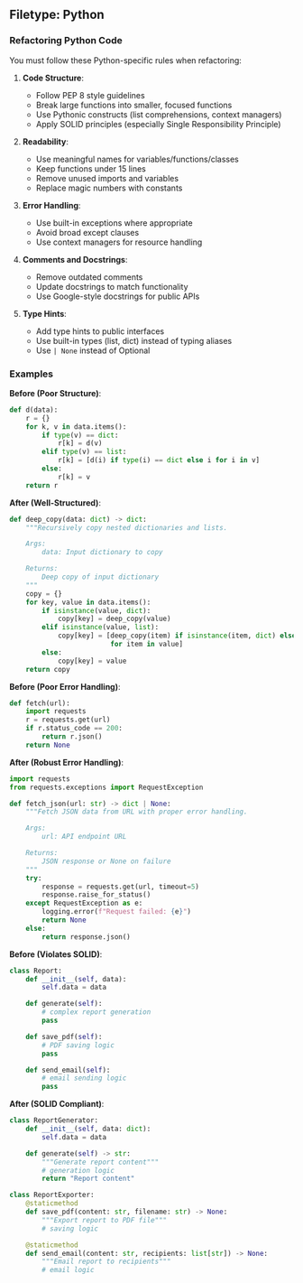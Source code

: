 ## Filetype: Python

### Refactoring Python Code

You must follow these Python-specific rules when refactoring:

1. **Code Structure**:

   - Follow PEP 8 style guidelines
   - Break large functions into smaller, focused functions
   - Use Pythonic constructs (list comprehensions, context managers)
   - Apply SOLID principles (especially Single Responsibility Principle)

2. **Readability**:

   - Use meaningful names for variables/functions/classes
   - Keep functions under 15 lines
   - Remove unused imports and variables
   - Replace magic numbers with constants

3. **Error Handling**:

   - Use built-in exceptions where appropriate
   - Avoid broad except clauses
   - Use context managers for resource handling

4. **Comments and Docstrings**:

   - Remove outdated comments
   - Update docstrings to match functionality
   - Use Google-style docstrings for public APIs

5. **Type Hints**:
   - Add type hints to public interfaces
   - Use built-in types (list, dict) instead of typing aliases
   - Use `| None` instead of Optional

### Examples

**Before (Poor Structure)**:

```python
def d(data):
    r = {}
    for k, v in data.items():
        if type(v) == dict:
            r[k] = d(v)
        elif type(v) == list:
            r[k] = [d(i) if type(i) == dict else i for i in v]
        else:
            r[k] = v
    return r
```

**After (Well-Structured)**:

```python
def deep_copy(data: dict) -> dict:
    """Recursively copy nested dictionaries and lists.

    Args:
        data: Input dictionary to copy

    Returns:
        Deep copy of input dictionary
    """
    copy = {}
    for key, value in data.items():
        if isinstance(value, dict):
            copy[key] = deep_copy(value)
        elif isinstance(value, list):
            copy[key] = [deep_copy(item) if isinstance(item, dict) else item
                         for item in value]
        else:
            copy[key] = value
    return copy
```

**Before (Poor Error Handling)**:

```python
def fetch(url):
    import requests
    r = requests.get(url)
    if r.status_code == 200:
        return r.json()
    return None
```

**After (Robust Error Handling)**:

```python
import requests
from requests.exceptions import RequestException

def fetch_json(url: str) -> dict | None:
    """Fetch JSON data from URL with proper error handling.

    Args:
        url: API endpoint URL

    Returns:
        JSON response or None on failure
    """
    try:
        response = requests.get(url, timeout=5)
        response.raise_for_status()
    except RequestException as e:
        logging.error(f"Request failed: {e}")
        return None
    else:
        return response.json()
```

**Before (Violates SOLID)**:

```python
class Report:
    def __init__(self, data):
        self.data = data

    def generate(self):
        # complex report generation
        pass

    def save_pdf(self):
        # PDF saving logic
        pass

    def send_email(self):
        # email sending logic
        pass
```

**After (SOLID Compliant)**:

```python
class ReportGenerator:
    def __init__(self, data: dict):
        self.data = data

    def generate(self) -> str:
        """Generate report content"""
        # generation logic
        return "Report content"

class ReportExporter:
    @staticmethod
    def save_pdf(content: str, filename: str) -> None:
        """Export report to PDF file"""
        # saving logic

    @staticmethod
    def send_email(content: str, recipients: list[str]) -> None:
        """Email report to recipients"""
        # email logic
```
